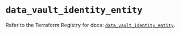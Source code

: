 # `data_vault_identity_entity`

Refer to the Terraform Registry for docs: [`data_vault_identity_entity`](https://registry.terraform.io/providers/hashicorp/vault/5.2.1/docs/data-sources/identity_entity).
